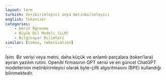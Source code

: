 ```yaml
---
layout: term
turkish: Veribirimleyici veya metinbirimleyici
english: Tokenizer
categories:
    - Derin Öğrenme
    - Büyük Dil Modeli (LLM)
    - Bilgisayar Bilimleri
similar: [token, tokenization]
---
```


_İsim._ Bir veriyi veya metni, daha küçük ve anlamlı parçalara (token’lara) ayıran yazılım rutini. OpenAI firmasının GPT serisi ve en güncel ChatGPT modellerinin metinbirimleyici olarak byte-çifti algoritmasını (BPE) kullandığı bilinmektedir.